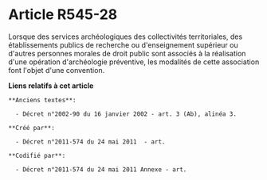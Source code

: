 # Article R545-28

Lorsque des services archéologiques des collectivités territoriales, des établissements publics de recherche ou
d'enseignement supérieur ou d'autres personnes morales de droit public sont associés à la réalisation d'une opération
d'archéologie préventive, les modalités de cette association font l'objet d'une convention.

**Liens relatifs à cet article**

	**Anciens textes**:

	  - Décret n°2002-90 du 16 janvier 2002 - art. 3 (Ab), alinéa 3.

	**Créé par**:

	  - Décret n°2011-574 du 24 mai 2011  - art.

	**Codifié par**:

	  - Décret n°2011-574 du 24 mai 2011 Annexe - art.
